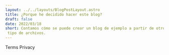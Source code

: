 ```yaml
---
layout: ../../layouts/BlogPostLayout.astro
title: ¿Porque he decidido hacer este blog?
draft: false
date: 2022/03/18
short: Contamos cómo se puede crear un blog de ejemplo a partir de otro
 tipo de archivos.
---
```


Terms
Privacy